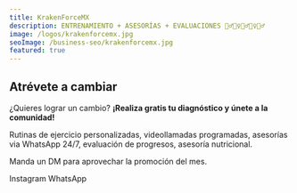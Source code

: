 ```yaml
---
title: KrakenForceMX
description: ENTRENAMIENTO + ASESORÍAS + EVALUACIONES 🤽‍♂️🧗‍♀️🏊‍♂️🏋️‍♀️🧘‍♂️
image: /logos/krakenforcemx.jpg
seoImage: /business-seo/krakenforcemx.jpg
featured: true
---
```


## Atrévete a cambiar

¿Quieres lograr un cambio? **¡Realiza gratis tu diagnóstico y únete a la comunidad!**

Rutinas de ejercicio personalizadas, videollamadas programadas, asesorías via WhatsApp 24/7, evaluación de progresos, asesoría nutricional.

Manda un DM para aprovechar la promoción del mes.

<b-button type="is-primary" tag="a" href="https://www.instagram.com/krakenforcemx/">Instagram</b-button>
<b-button type="is-success" tag="a" href="https://api.whatsapp.com/send?phone=525522699963&text=Me%20interesa%20saber%20m%C3%A1s%20sobre%20KrakenForceMX">
  WhatsApp
</b-button>
